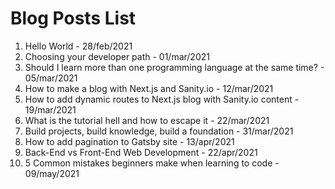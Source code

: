 # Blog Posts List

1. Hello World - 28/feb/2021
2. Choosing your developer path - 01/mar/2021
3. Should I learn more than one programming language at the same time? - 05/mar/2021
4. How to make a blog with Next.js and Sanity.io - 12/mar/2021
5. How to add dynamic routes to Next.js blog with Sanity.io content - 19/mar/2021
6. What is the tutorial hell and how to escape it - 22/mar/2021
7. Build projects, build knowledge, build a foundation - 31/mar/2021
8. How to add pagination to Gatsby site - 13/apr/2021
9. Back-End vs Front-End Web Development - 22/apr/2021
10. 5 Common mistakes beginners make when learning to code - 09/may/2021
